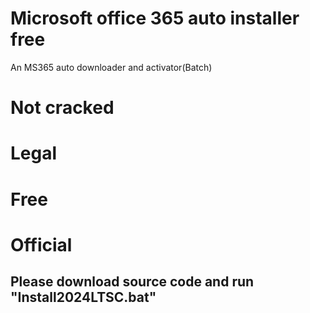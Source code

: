 # Microsoft office 365 auto installer free
An MS365 auto downloader and activator(Batch)
# Not cracked
# Legal
# Free
# Official
<h2>Please download source code and run "Install2024LTSC.bat"</h2>
